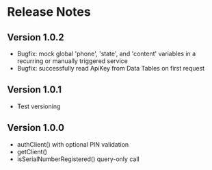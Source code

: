# Release Notes

## Version 1.0.2
- Bugfix: mock global 'phone', 'state', and 'content' variables in a recurring or manually triggered service
- Bugfix: successfully read ApiKey from Data Tables on first request

## Version 1.0.1
- Test versioning

## Version 1.0.0
- authClient() with optional PIN validation
- getClient()
- isSerialNumberRegistered() query-only call
